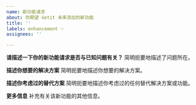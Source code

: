 ```yaml
---
name: 新功能请求
about: 你期望 Getit 未来添加的新功能
title: ''
labels: enhancement ✨
assignees: ''

---
```


<!--
反馈之前请搜索一下已有 issues 和 帮助文档，看是否已经有人提交了类似的新功能请求
按以下格式填写反馈信息，谢谢
-->

**请描述一下你的新功能请求是否与已知问题有关？**
简明扼要地描述了问题所在。

**描述你想要的解决方案**
简明扼要地描述你想要的解决方案。

**描述你考虑过的替代方案**
简明扼要地描述你考虑过的任何替代解决方案或功能。

**更多信息**
补充有关该新功能的其他信息。
